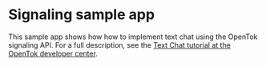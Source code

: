 Signaling sample app
====================

This sample app shows how how to implement text chat using the OpenTok signaling API.
For a full description, see the [Text Chat tutorial at the OpenTok developer
center](https://tokbox.com/developer/tutorials/ios/text-chat/).
